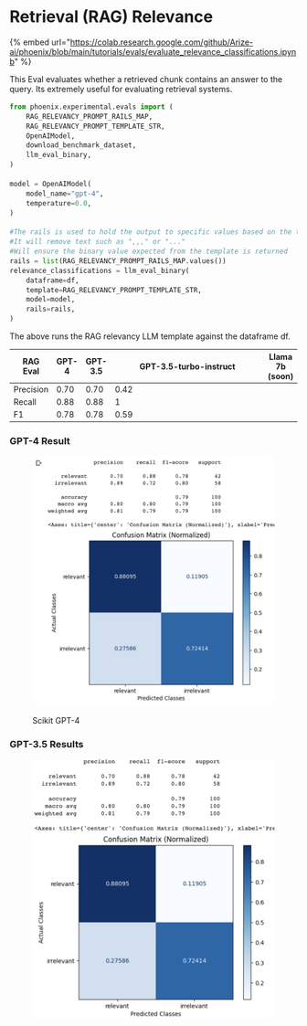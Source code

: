 # Retrieval (RAG) Relevance

{% embed url="https://colab.research.google.com/github/Arize-ai/phoenix/blob/main/tutorials/evals/evaluate_relevance_classifications.ipynb" %}

This Eval evaluates whether a retrieved chunk contains an answer to the query. Its extremely useful for evaluating retrieval systems.

```python
from phoenix.experimental.evals import (
    RAG_RELEVANCY_PROMPT_RAILS_MAP,
    RAG_RELEVANCY_PROMPT_TEMPLATE_STR,
    OpenAIModel,
    download_benchmark_dataset,
    llm_eval_binary,
)

model = OpenAIModel(
    model_name="gpt-4",
    temperature=0.0,
)

#The rails is used to hold the output to specific values based on the template
#It will remove text such as ",,," or "..."
#Will ensure the binary value expected from the template is returned
rails = list(RAG_RELEVANCY_PROMPT_RAILS_MAP.values())
relevance_classifications = llm_eval_binary(
    dataframe=df,
    template=RAG_RELEVANCY_PROMPT_TEMPLATE_STR,
    model=model,
    rails=rails,
)
```

The above runs the RAG relevancy LLM template against the dataframe df.

<table><thead><tr><th>RAG Eval</th><th>GPT-4</th><th>GPT-3.5</th><th width="262">GPT-3.5-turbo-instruct</th><th>Llama 7b (soon)</th></tr></thead><tbody><tr><td>Precision</td><td>0.70</td><td>0.70</td><td>0.42</td><td></td></tr><tr><td>Recall</td><td>0.88</td><td>0.88</td><td>1</td><td></td></tr><tr><td>F1</td><td>0.78</td><td>0.78</td><td>0.59</td><td></td></tr></tbody></table>

### GPT-4 Result

<figure><img src="../../.gitbook/assets/Screenshot 2023-09-16 at 5.09.34 PM.png" alt=""><figcaption><p>Scikit GPT-4</p></figcaption></figure>

### GPT-3.5 Results

<figure><img src="../../.gitbook/assets/Screenshot 2023-09-16 at 5.20.06 PM.png" alt=""><figcaption></figcaption></figure>
